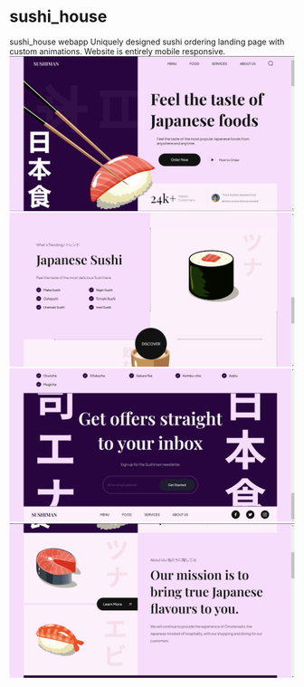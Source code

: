 # sushi_house
sushi_house webapp
Uniquely designed sushi ordering landing page with custom animations. 
Website is entirely mobile responsive.
![image1](assets/sample1.png)
![image2](assets/sample2.png)
![image3](assets/sample3.png)
![image4](assets/sample4.png)
